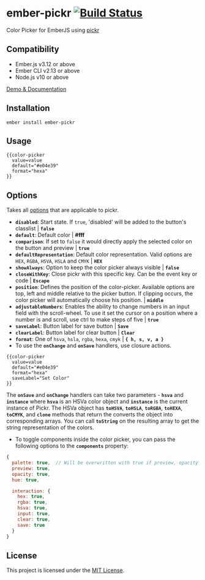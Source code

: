 ember-pickr [![Build Status](https://travis-ci.org/astronomersiva/ember-pickr.svg?branch=master)](https://travis-ci.org/astronomersiva/ember-pickr)
==============================================================================

Color Picker for EmberJS using [pickr](https://github.com/Simonwep/pickr)


Compatibility
------------------------------------------------------------------------------

* Ember.js v3.12 or above
* Ember CLI v2.13 or above
* Node.js v10 or above


[Demo & Documentation](https://astronomersiva.github.io/ember-pickr/)

Installation
------------------------------------------------------------------------------

```
ember install ember-pickr
```


Usage
------------------------------------------------------------------------------
```
{{color-picker
  value=value
  default="#e04e39"
  format="hexa"
}}
```

Options
------------------------------------------------------------------------------

Takes all [options](https://github.com/Simonwep/pickr#optional-options) that are applicable to pickr.

* **`disabled`**: Start state. If `true`, 'disabled' will be added to the button's classlist | **`false`**
* **`default`**: Default color | **#fff**
* **`comparison`**: If set to `false` it would directly apply the selected color on the button and preview | **`true`**
* **`defaultRepresentation`**: Default color representation. Valid options are `HEX`, `RGBA`, `HSVA`, `HSLA` and `CMYK` | **`HEX`**
* **`showAlways`**: Option to keep the color picker always visible | **`false`**
* **`closeWithKey`**: Close pickr with this specific key. Can be the event key or code | **`Escape`**
* **`position`**: Defines the position of the color-picker. Available options are top, left and middle relative
to the picker button. If clipping occurs, the color picker will automatically choose his position. | **`middle`**
* **`adjustableNumbers`**: Enables the ability to change numbers in an input field with the scroll-wheel.
To use it set the cursor on a position where a number is and scroll, use ctrl to make steps of five | **`true`**
* **`saveLabel`**: Button label for save button | **`Save`**
* **`clearLabel`**: Button label for clear button | **`Clear`**
* **`format`**: One of `hsva`, `hsla`, `rgba`, `hexa`, `cmyk` | **`{ h, s, v, a }`**
* To use the **`onChange`** and **`onSave`** handlers, use closure actions.
```
{{color-picker
  value=value
  default="#e04e39"
  format="hexa"
  saveLabel="Set Color"
}}
```
The **`onSave`** and **`onChange`** handlers can take two parameters - **`hsva`** and **`instance`** where **`hsva`** is an HSVa color object
and **`instance`** is the current instance of Pickr. The HSVa object has **`toHSVA`**, **`toHSLA`**, **`toRGBA`**, **`toHEXA`**, **`toCMYK`**,
and **`clone`** methods that return the converts the object into corresponding arrays. You can call **`toString`** on the
resulting array to get the string representation of the colors.
* To toggle components inside the color picker, you can pass the following options to the **`components`** property:
```javascript
{
  palette: true,  // Will be overwritten with true if preview, opacity or hue are true
  preview: true,
  opacity: true,
  hue: true,

  interaction: {
    hex: true,
    rgba: true,
    hsva: true,
    input: true,
    clear: true,
    save: true
  }
}
```


License
------------------------------------------------------------------------------

This project is licensed under the [MIT License](LICENSE.md).
